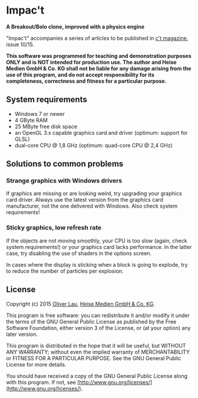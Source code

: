 # Impac't

**A Breakout/Bolo clone, improved with a physics engine**

"Impac't" accompanies a series of articles to be published in [c't magazine](http://www.ct.de/), issue 10/15.

__This software was programmed for teaching and demonstration purposes ONLY and is NOT intended for production use. The author and Heise Medien GmbH & Co. KG shall not be liable for any damage arising from the use of this program, and do not accept responsibility for its completeness, correctness and fitness for a particular purpose.__


## System requirements

 - Windows 7 or newer
 - 4 GByte RAM
 - 25 MByte free disk space
 - an OpenGL 3.x capable graphics card and driver (optimum: support for GLSL)
 - dual-core CPU @ 1,8 GHz (optimum: quad-core CPU @ 2,4 GHz)


## Solutions to common problems

### Strange graphics with Windows drivers

If graphics are missing or are looking weird, try upgrading your graphics card driver. Always use the latest version from the graphics card manufacturer, not the one delivered with Windows. Also check system requirements!


### Sticky graphics, low refresh rate

If the objects are not moving smoothly, your CPU is too slow (again, check system requirements!) or your graphics card lacks performance. In the latter case, try disabling the use of shaders in the options screen.

In cases where the display is sticking when a block is going to explode, try to reduce the number of particles per explosion.


## License

Copyright (c) 2015 [Oliver Lau](mailto:ola@ct.de), [Heise Medien GmbH & Co. KG](http://www.heise.de/).

This program is free software: you can redistribute it and/or modify it under the terms of the GNU General Public License as published by the Free Software Foundation, either version 3 of the License, or (at your option) any later version.

This program is distributed in the hope that it will be useful, but WITHOUT ANY WARRANTY; without even the implied warranty of MERCHANTABILITY or FITNESS FOR A PARTICULAR PURPOSE.  See the GNU General Public License for more details.

You should have received a copy of the GNU General Public License along with this program. If not, see [http://www.gnu.org/licenses/](http://www.gnu.org/licenses/).
